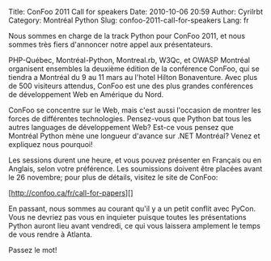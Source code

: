 Title: ConFoo 2011 Call for speakers
Date: 2010-10-06 20:59
Author: Cyrilrbt
Category: Montréal Python
Slug: confoo-2011-call-for-speakers
Lang: fr

<div>
Nous sommes en charge de la track Python pour ConFoo 2011, et nous
sommes très fiers d'annoncer notre appel aux présentateurs.

PHP-Québec, Montréal-Python, Montreal.rb, W3Qc, et OWASP Montréal
organisent ensembles la deuxième édition de la conférence ConFoo, qui se
tiendra a Montréal du 9 au 11 mars au l'hotel Hilton Bonaventure. Avec
plus de 500 visiteurs attendus, ConFoo est une des plus grandes
conférences de développement Web en Amérique du Nord.

ConFoo se concentre sur le Web, mais c'est aussi l'occasion de montrer
les forces de différentes technologies. Pensez-vous que Python bat tous
les autres languages de développement Web? Est-ce vous pensez que
Montréal Python mène une longueur d'avance sur .NET Montréal? Venez et
expliquez nous pourquoi!

Les sessions durent une heure, et vous pouvez présenter en Français ou
en Anglais, selon votre préférence. Les soumissions doivent être placées
avant le 26 novembre; pour plus de détails, visitez le site de ConFoo:

[http://confoo.ca/fr/call-for-papers][]

En passant, nous sommes au courant qu'il y a un petit conflit avec
PyCon. Vous ne devriez pas vous en inquieter puisque toutes les
présentations Python auront lieu avant vendredi, ce qui vous laissera
amplement le temps de vous rendre à Atlanta.

Passez le mot!

</div>

  [http://confoo.ca/fr/call-for-papers]: http://confoo.ca/fr/call-for-papers
